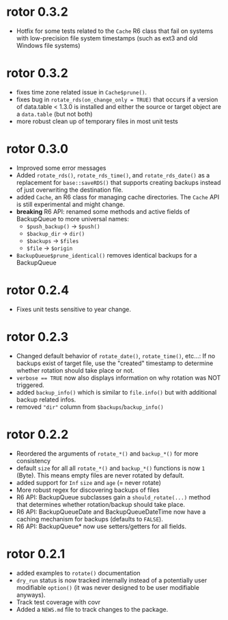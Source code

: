 # rotor 0.3.2

* Hotfix for some tests related to the `Cache` R6 class that fail on systems
  with low-precision file system timestamps (such as ext3 and old Windows
  file systems)


# rotor 0.3.2

* fixes time zone related issue in `Cache$prune()`.
* fixes bug in `rotate_rds(on_change_only = TRUE)` that occurs if a version
  of data.table < 1.3.0 is installed and either the source or target object are a 
  `data.table` (but not both)
* more robust clean up of temporary files in most unit tests 


# rotor 0.3.0

* Improved some error messages
* Added `rotate_rds()`, `rotate_rds_time()`, and `rotate_rds_date()` as a
  replacement for `base::saveRDS()` that supports creating backups instead of
  just overwriting the destination file.
* added `Cache`, an R6 class for managing cache directories. The `Cache` API
  is still experimental and might change.
* **breaking** R6 API: renamed some methods and active fields of BackupQueue to
  more universal names:
   - `$push_backup()` -> `$push()`
   - `$backup_dir` -> `dir()`
   - `$backups` -> `$files`
   - `$file` -> `$origin`
* `BackupQueue$prune_identical()` removes identical backups for a BackupQueue
   
  
# rotor 0.2.4

* Fixes unit tests sensitive to year change.


# rotor 0.2.3

* Changed default behavior of `rotate_date()`, `rotate_time()`, etc...: If
  no backups exist of target file, use the "created" timestamp 
  to determine whether rotation should take place or not. 
* `verbose == TRUE` now also displays information on why rotation was NOT 
  triggered.
* added `backup_info()` which is similar to `file.info()` but with additional
  backup related infos.
* removed `"dir"` column from `$backups`/`backup_info()`
  

# rotor 0.2.2

* Reordered the arguments of `rotate_*()` and `backup_*()` for more consistency 
* default `size` for all all `rotate_*()` and `backup_*()` functions is now
  `1` (Byte). This means empty files are never rotated by default.
* added support for `Inf` `size` and `age` (= never rotate)
* More robust regex for discovering backups of files
* R6 API: BackupQueue subclasses gain a `should_rotate(...)` method that 
  determines whether rotation/backup should take place. 
* R6 API: BackupQueueDate and BackupQueueDateTime now have a caching mechanism 
  for backups (defaults to `FALSE`). 
* R6 API: BackupQueue* now use setters/getters for all fields. 


# rotor 0.2.1

* added examples to `rotate()` documentation
* `dry_run` status is now tracked internally instead of a potentially user 
  modifiable `option()` (it was never designed to be user modifiable anyways). 
* Track test coverage with covr
* Added a `NEWS.md` file to track changes to the package.

